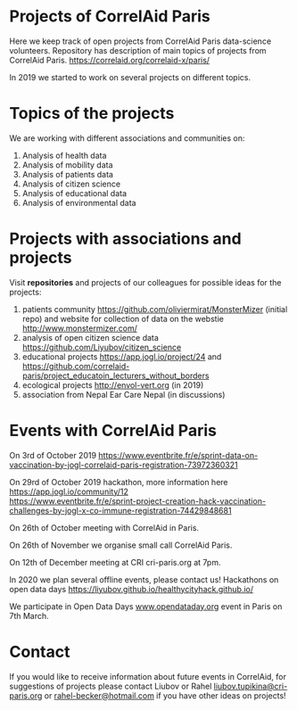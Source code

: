 # Projects of CorrelAid Paris 

Here we keep track of open projects from CorrelAid Paris data-science volunteers. 
Repository has description of main topics of projects from CorrelAid Paris. 
https://correlaid.org/correlaid-x/paris/

In 2019 we started to work on several projects on different topics.


# Topics of the projects
We are working with different associations and communities on:
1. Analysis of health data  
2. Analysis of mobility data 
3. Analysis of patients data 
4. Analysis of citizen science 
5. Analysis of educational data
5. Analysis of environmental data

# Projects with associations and projects
Visit **repositories** and projects of our colleagues for possible ideas for the projects:
1. patients community https://github.com/oliviermirat/MonsterMizer (initial repo) and website for collection of data on the webstie http://www.monstermizer.com/
2. analysis of open citizen science data https://github.com/Liyubov/citizen_science
3. educational projects https://app.jogl.io/project/24 and https://github.com/correlaid-paris/project_educatoin_lecturers_without_borders
4. ecological projects http://envol-vert.org (in 2019)
5. association from Nepal Ear Care Nepal (in discussions)



# Events with  CorrelAid Paris 
On 3rd of October 2019
https://www.eventbrite.fr/e/sprint-data-on-vaccination-by-jogl-correlaid-paris-registration-73972360321

On 29rd of October 2019 hackathon, more information here https://app.jogl.io/community/12  
https://www.eventbrite.fr/e/sprint-project-creation-hack-vaccination-challenges-by-jogl-x-co-immune-registration-74429848681

On 26th of October meeting with CorrelAid in Paris.

On 26th of November we organise small call CorrelAid Paris.

On 12th of December meeting at CRI cri-paris.org at 7pm.

In 2020 we plan several offline events, please contact us!
Hackathons on open data days https://liyubov.github.io/healthycityhack.github.io/

We participate in Open Data Days www.opendataday.org event in Paris on 7th March.

# Contact
If you would like to receive information about future events in CorrelAid, for suggestions of projects please contact 
Liubov or Rahel  liubov.tupikina@cri-paris.org or rahel-becker@hotmail.com if you have other ideas on projects!

